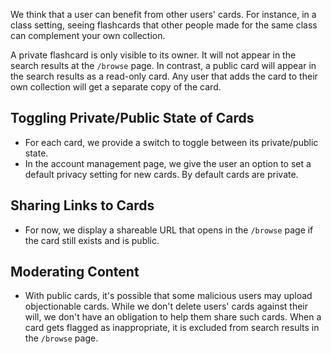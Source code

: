 We think that a user can benefit from other users' cards. For instance, in a class setting, seeing flashcards that other people made for the same class can complement your own collection.

A private flashcard is only visible to its owner. It will not appear in the search results at the `/browse` page. In contrast, a public card will appear in the search results as a read-only card. Any user that adds the card to their own collection will get a separate copy of the card.

## Toggling Private/Public State of Cards

- For each card, we provide a switch to toggle between its private/public state.
- In the account management page, we give the user an option to set a default privacy setting for new cards. By default cards are private.

## Sharing Links to Cards

- For now, we display a shareable URL that opens in the `/browse` page if the card still exists and is public.

## Moderating Content

- With public cards, it's possible that some malicious users may upload objectionable cards. While we don't delete users' cards against their will, we don't have an obligation to help them share such cards. When a card gets flagged as inappropriate, it is excluded from search results in the `/browse` page.
  